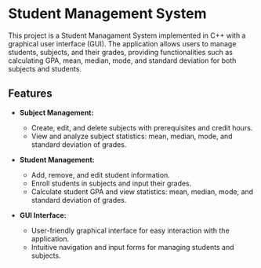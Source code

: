 # Student Management System

This project is a Student Managament System implemented in C++ with a graphical user interface (GUI). The application allows users to manage students, subjects, and their grades, providing functionalities such as calculating GPA, mean, median, mode, and standard deviation for both subjects and students.

## Features

- **Subject Management:**
  - Create, edit, and delete subjects with prerequisites and credit hours.
  - View and analyze subject statistics: mean, median, mode, and standard deviation of grades.

- **Student Management:**
  - Add, remove, and edit student information.
  - Enroll students in subjects and input their grades.
  - Calculate student GPA and view statistics: mean, median, mode, and standard deviation of grades.

- **GUI Interface:**
  - User-friendly graphical interface for easy interaction with the application.
  - Intuitive navigation and input forms for managing students and subjects.

